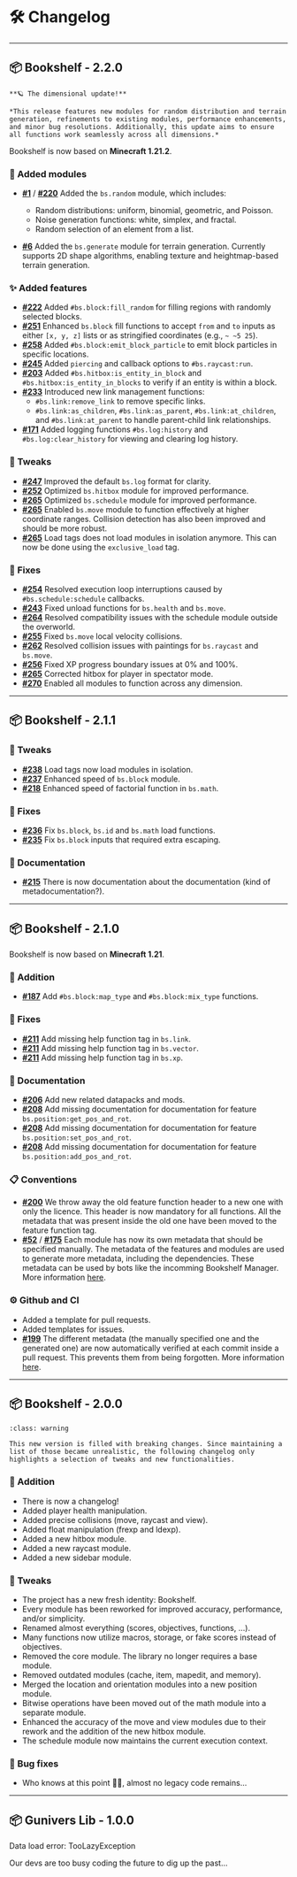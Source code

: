 # 🛠️ Changelog

---

## 📦 Bookshelf - 2.2.0

```{epigraph}
**🪐 The dimensional update!**

*This release features new modules for random distribution and terrain generation, refinements to existing modules, performance enhancements, and minor bug resolutions. Additionally, this update aims to ensure all functions work seamlessly across all dimensions.*
```

Bookshelf is now based on **Minecraft 1.21.2**.

### 🎉 Added modules

- **[#1](https://github.com/Gunivers/Bookshelf/issues/1)** / **[#220](https://github.com/Gunivers/Bookshelf/issues/220)** Added the `bs.random` module, which includes:
  - Random distributions: uniform, binomial, geometric, and Poisson.
  - Noise generation functions: white, simplex, and fractal.
  - Random selection of an element from a list.

- **[#6](https://github.com/Gunivers/Bookshelf/issues/6)** Added the `bs.generate` module for terrain generation. Currently supports 2D shape algorithms, enabling texture and heightmap-based terrain generation.

### ✨ Added features

- **[#222](https://github.com/Gunivers/Bookshelf/issues/222)** Added `#bs.block:fill_random` for filling regions with randomly selected blocks.
- **[#251](https://github.com/Gunivers/Bookshelf/issues/251)** Enhanced `bs.block` fill functions to accept `from` and `to` inputs as either `[x, y, z]` lists or as stringified coordinates (e.g., `~ ~5 25`).
- **[#258](https://github.com/Gunivers/Bookshelf/issues/258)** Added `#bs.block:emit_block_particle` to emit block particles in specific locations.
- **[#245](https://github.com/Gunivers/Bookshelf/issues/245)** Added `piercing` and callback options to `#bs.raycast:run`.
- **[#203](https://github.com/Gunivers/Bookshelf/issues/203)** Added `#bs.hitbox:is_entity_in_block` and `#bs.hitbox:is_entity_in_blocks` to verify if an entity is within a block.
- **[#233](https://github.com/Gunivers/Bookshelf/issues/233)** Introduced new link management functions:
  - `#bs.link:remove_link` to remove specific links.
  - `#bs.link:as_children`, `#bs.link:as_parent`, `#bs.link:at_children`, and `#bs.link:at_parent` to handle parent-child link relationships.
- **[#171](https://github.com/Gunivers/Bookshelf/issues/171)** Added logging functions `#bs.log:history` and `#bs.log:clear_history` for viewing and clearing log history.

### 🔁 Tweaks

- **[#247](https://github.com/Gunivers/Bookshelf/pull/247)** Improved the default `bs.log` format for clarity.
- **[#252](https://github.com/Gunivers/Bookshelf/pull/252)** Optimized `bs.hitbox` module for improved performance.
- **[#265](https://github.com/Gunivers/Bookshelf/pull/265)** Optimized `bs.schedule` module for improved performance.
- **[#265](https://github.com/Gunivers/Bookshelf/pull/265)** Enabled `bs.move` module to function effectively at higher coordinate ranges. Collision detection has also been improved and should be more robust.
- **[#265](https://github.com/Gunivers/Bookshelf/pull/265)** Load tags does not load modules in isolation anymore. This can now be done using the `exclusive_load` tag.

### 🐛 Fixes

- **[#254](https://github.com/Gunivers/Bookshelf/issues/254)** Resolved execution loop interruptions caused by `#bs.schedule:schedule` callbacks.
- **[#243](https://github.com/Gunivers/Bookshelf/issues/243)** Fixed unload functions for `bs.health` and `bs.move`.
- **[#264](https://github.com/Gunivers/Bookshelf/issues/264)** Resolved compatibility issues with the schedule module outside the overworld.
- **[#255](https://github.com/Gunivers/Bookshelf/issues/255)** Fixed `bs.move` local velocity collisions.
- **[#262](https://github.com/Gunivers/Bookshelf/pull/262)** Resolved collision issues with paintings for `bs.raycast` and `bs.move`.
- **[#256](https://github.com/Gunivers/Bookshelf/issues/256)** Fixed XP progress boundary issues at 0% and 100%.
- **[#265](https://github.com/Gunivers/Bookshelf/pull/265)** Corrected hitbox for player in spectator mode.
- **[#270](https://github.com/Gunivers/Bookshelf/issues/270)** Enabled all modules to function across any dimension.


---

## 📦 Bookshelf - 2.1.1

### 🔁 Tweaks
- **[#238](https://github.com/Gunivers/Bookshelf/pull/238)** Load tags now load modules in isolation.
- **[#237](https://github.com/Gunivers/Bookshelf/pull/237)** Enhanced speed of `bs.block` module.
- **[#218](https://github.com/Gunivers/Bookshelf/pull/218)** Enhanced speed of factorial function in `bs.math`.

### 🐛 Fixes
- **[#236](https://github.com/Gunivers/Bookshelf/issues/236)** Fix `bs.block`, `bs.id` and `bs.math` load functions.
- **[#235](https://github.com/Gunivers/Bookshelf/issues/235)** Fix `bs.block` inputs that required extra escaping.

### 📄 Documentation
- **[#215](https://github.com/Gunivers/Bookshelf/issues/215)** There is now documentation about the documentation (kind of metadocumentation?).

---

## 📦 Bookshelf - 2.1.0

Bookshelf is now based on **Minecraft 1.21**.

### 🎉 Addition
- **[#187](https://github.com/Gunivers/Bookshelf/issues/187)** Add `#bs.block:map_type` and `#bs.block:mix_type` functions.

### 🐛 Fixes
- **[#211](https://github.com/Gunivers/Bookshelf/pull/211)** Add missing help function tag in `bs.link`.
- **[#211](https://github.com/Gunivers/Bookshelf/pull/211)** Add missing help function tag in `bs.vector`.
- **[#211](https://github.com/Gunivers/Bookshelf/pull/211)** Add missing help function tag in `bs.xp`.

### 📄 Documentation
- **[#206](https://github.com/Gunivers/Bookshelf/issues/206)** Add new related datapacks and mods.
- **[#208](https://github.com/Gunivers/Bookshelf/issues/208)** Add missing documentation for documentation for feature `bs.position:get_pos_and_rot`.
- **[#208](https://github.com/Gunivers/Bookshelf/issues/208)** Add missing documentation for documentation for feature `bs.position:set_pos_and_rot`.
- **[#208](https://github.com/Gunivers/Bookshelf/issues/208)** Add missing documentation for documentation for feature `bs.position:add_pos_and_rot`.

### 📋 Conventions
- **[#200](https://github.com/Gunivers/Bookshelf/issues/200)** We throw away the old feature function header to a new one with only the licence. This header is now mandatory for all functions. All the metadata that was present inside the old one have been moved to the feature function tag.
- **[#52](https://github.com/Gunivers/Bookshelf/issues/52)** / **[#175](https://github.com/Gunivers/Bookshelf/issues/175)** Each module has now its own metadata that should be specified manually. The metadata of the features and modules are used to generate more metadata, including the dependencies. These metadata can be used by bots like the incomming Bookshelf Manager. More information [here](project:contribute/metadata.md).

### ⚙️ Github and CI
- Added a template for pull requests.
- Added templates for issues.
- **[#199](https://github.com/Gunivers/Bookshelf/pull/199)** The different metadata (the manually specified one and the generated one) are now automatically verified at each commit inside a pull request. This prevents them from being forgotten. More information [here](project:contribute/contribution-validation.md).

---

## 📦 Bookshelf - 2.0.0

```{admonition} Breaking changes
:class: warning

This new version is filled with breaking changes. Since maintaining a list of those became unrealistic, the following changelog only highlights a selection of tweaks and new functionalities.
```

### 🎉 Addition
- There is now a changelog!
- Added player health manipulation.
- Added precise collisions (move, raycast and view).
- Added float manipulation (frexp and ldexp).
- Added a new hitbox module.
- Added a new raycast module.
- Added a new sidebar module.

### 🔁 Tweaks
- The project has a new fresh identity: Bookshelf.
- Every module has been reworked for improved accuracy, performance, and/or simplicity.
- Renamed almost everything (scores, objectives, functions, ...).
- Many functions now utilize macros, storage, or fake scores instead of objectives.
- Removed the core module. The library no longer requires a base module.
- Removed outdated modules (cache, item, mapedit, and memory).
- Merged the location and orientation modules into a new position module.
- Bitwise operations have been moved out of the math module into a separate module.
- Enhanced the accuracy of the move and view modules due to their rework and the addition of the new hitbox module.
- The schedule module now maintains the current execution context.

### 🐛 Bug fixes
- Who knows at this point 🤷‍♂️, almost no legacy code remains...

---

## 📦 Gunivers Lib - 1.0.0

Data load error: TooLazyException

Our devs are too busy coding the future to dig up the past...
